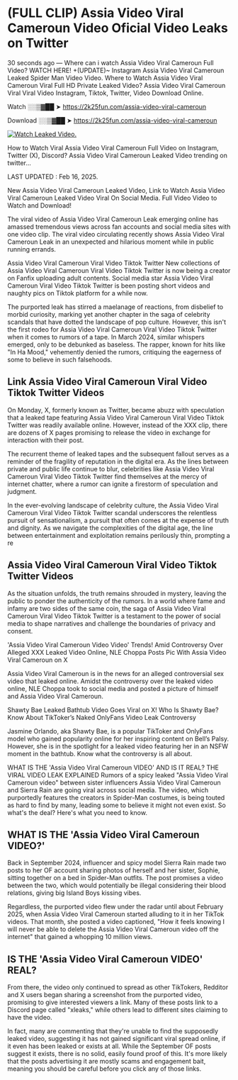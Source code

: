# (FULL CLIP) Assia Video Viral Cameroun Video Oficial Video Leaks on Twitter

30 seconds ago — Where can i watch Assia Video Viral Cameroun Full Video? WATCH HERE! +(UPDATE)~ Instagram Assia Video Viral Cameroun Leaked Spider Man Video Video. Where to Watch Assia Video Viral Cameroun Viral Full HD Private Leaked Video? Assia Video Viral Cameroun Viral Viral Video Instagram, Tiktok, Twitter, Video Download Online.

Watch ░░▒▓██ ➤ https://2k25fun.com/assia-video-viral-cameroun

Download ░░▒▓██ ➤ https://2k25fun.com/assia-video-viral-cameroun

[![Watch Leaked Video.](https://miro.medium.com/v2/resize:fit:828/format:webp/1*cilzJN44JGOrTw9NJCrNHA.gif "Watch Leaked Video")](https://2k25fun.com/assia-video-viral-cameroun)

How to Watch Viral Assia Video Viral Cameroun Full Video on Instagram, Twitter (X), Discord? Assia Video Viral Cameroun Leaked Video trending on twitter...

LAST UPDATED : Feb 16, 2025.

New Assia Video Viral Cameroun Leaked Video, Link to Watch Assia Video Viral Cameroun Leaked Video Viral On Social Media. Full Video Video to Watch and Download!

The viral video of Assia Video Viral Cameroun Leak emerging online has amassed tremendous views across fan accounts and social media sites with one video clip. The viral video circulating recently shows Assia Video Viral Cameroun Leak in an unexpected and hilarious moment while in public running errands.

Assia Video Viral Cameroun Viral Video Tiktok Twitter New collections of Assia Video Viral Cameroun Viral Video Tiktok Twitter is now being a creator on Fanfix uploading adult contents. Social media star Assia Video Viral Cameroun Viral Video Tiktok Twitter is been posting short videos and naughty pics on Tiktok platform for a while now.

The purported leak has stirred a maelanage of reactions, from disbelief to morbid curiosity, marking yet another chapter in the saga of celebrity scandals that have dotted the landscape of pop culture. However, this isn't the first rodeo for Assia Video Viral Cameroun Viral Video Tiktok Twitter when it comes to rumors of a tape. In March 2024, similar whispers emerged, only to be debunked as baseless. The rapper, known for hits like "In Ha Mood," vehemently denied the rumors, critiquing the eagerness of some to believe in such falsehoods.

## Link Assia Video Viral Cameroun Viral Video Tiktok Twitter Videos

On Monday, X, formerly known as Twitter, became abuzz with speculation that a leaked tape featuring Assia Video Viral Cameroun Viral Video Tiktok Twitter was readily available online. However, instead of the XXX clip, there are dozens of X pages promising to release the video in exchange for interaction with their post.

The recurrent theme of leaked tapes and the subsequent fallout serves as a reminder of the fragility of reputation in the digital era. As the lines between private and public life continue to blur, celebrities like Assia Video Viral Cameroun Viral Video Tiktok Twitter find themselves at the mercy of internet chatter, where a rumor can ignite a firestorm of speculation and judgment.

In the ever-evolving landscape of celebrity culture, the Assia Video Viral Cameroun Viral Video Tiktok Twitter scandal underscores the relentless pursuit of sensationalism, a pursuit that often comes at the expense of truth and dignity. As we navigate the complexities of the digital age, the line between entertainment and exploitation remains perilously thin, prompting a re

##  Assia Video Viral Cameroun Viral Video Tiktok Twitter Videos

As the situation unfolds, the truth remains shrouded in mystery, leaving the public to ponder the authenticity of the rumors. In a world where fame and infamy are two sides of the same coin, the saga of Assia Video Viral Cameroun Viral Video Tiktok Twitter is a testament to the power of social media to shape narratives and challenge the boundaries of privacy and consent.

'Assia Video Viral Cameroun Video Video' Trends! Amid Controversy Over Alleged XXX Leaked Video Online, NLE Choppa Posts Pic With Assia Video Viral Cameroun on X

Assia Video Viral Cameroun is in the news for an alleged controversial sex video that leaked online. Amidst the controversy over the leaked video online, NLE Choppa took to social media and posted a picture of himself and Assia Video Viral Cameroun.

Shawty Bae Leaked Bathtub Video Goes Viral on X! Who Is Shawty Bae? Know About TikToker’s Naked OnlyFans Video Leak Controversy

Jasmine Orlando, aka Shawty Bae, is a popular TikToker and OnlyFans model who gained popularity online for her inspiring content on Bell’s Palsy. However, she is in the spotlight for a leaked video featuring her in an NSFW moment in the bathtub. Know what the controversy is all about.

WHAT IS THE 'Assia Video Viral Cameroun VIDEO' AND IS IT REAL? THE VIRAL VIDEO LEAK EXPLAINED Rumors of a spicy leaked "Assia Video Viral Cameroun video" between sister influencers Assia Video Viral Cameroun and Sierra Rain are going viral across social media. The video, which purportedly features the creators in Spider-Man costumes, is being touted as hard to find by many, leading some to believe it might not even exist. So what's the deal? Here's what you need to know.

## WHAT IS THE 'Assia Video Viral Cameroun VIDEO?'

Back in September 2024, influencer and spicy model Sierra Rain made two posts to her OF account sharing photos of herself and her sister, Sophie, sitting together on a bed in Spider-Man outfits. The post promises a video between the two, which would potentially be illegal considering their blood relations, giving big Island Boys kissing vibes.

Regardless, the purported video flew under the radar until about February 2025, when Assia Video Viral Cameroun started alluding to it in her TikTok videos. That month, she posted a video captioned, "How it feels knowing I will never be able to delete the Assia Video Viral Cameroun video off the internet" that gained a whopping 10 million views.

## IS THE 'Assia Video Viral Cameroun VIDEO' REAL?

From there, the video only continued to spread as other TikTokers, Redditor and X users began sharing a screenshot from the purported video, promising to give interested viewers a link. Many of these posts link to a Discord page called "xleaks," while others lead to different sites claiming to have the video.

In fact, many are commenting that they're unable to find the supposedly leaked video, suggesting it has not gained significant viral spread online, if it even has been leaked or exists at all. While the September OF posts suggest it exists, there is no solid, easily found proof of this. It's more likely that the posts advertising it are mostly scams and engagement bait, meaning you should be careful before you click any of those links.